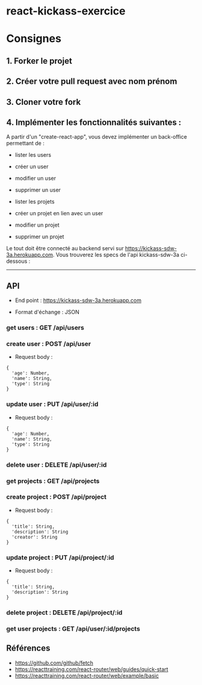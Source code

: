 # react-kickass-exercice

# Consignes

## 1. Forker le projet

## 2. Créer votre pull request avec nom prénom

## 3. Cloner votre fork

## 4. Implémenter les fonctionnalités suivantes :

A partir d'un "create-react-app", vous devez implémenter un back-office permettant de :

* lister les users
* créer un user
* modifier un user
* supprimer un user

* lister les projets
* créer un projet en lien avec un user
* modifier un projet
* supprimer un projet

Le tout doit être connecté au backend servi sur https://kickass-sdw-3a.herokuapp.com.
Vous trouverez les specs de l'api kickass-sdw-3a ci-dessous :

------

## API

* End point : https://kickass-sdw-3a.herokuapp.com

* Format d'échange : JSON

### get users : GET /api/users

### create user : POST /api/user

* Request body : 

``` 
{
  'age': Number,
  'name': String,
  'type': String 
}
``` 

### update user : PUT /api/user/:id

* Request body : 

``` 
{
  'age': Number,
  'name': String,
  'type': String 
}
``` 

### delete user : DELETE /api/user/:id

### get projects : GET /api/projects

### create project : POST /api/project

* Request body : 

``` 
{
  'title': String,
  'description': String
  'creator': String
}
``` 

### update project : PUT /api/project/:id

* Request body : 

``` 
{
  'title': String,
  'description': String 
}
``` 

### delete project : DELETE /api/project/:id

### get user projects : GET /api/user/:id/projects

## Références

* https://github.com/github/fetch
* https://reacttraining.com/react-router/web/guides/quick-start
* https://reacttraining.com/react-router/web/example/basic




